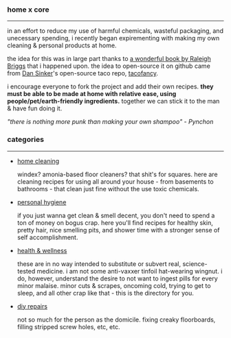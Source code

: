 ### home x core

---

in an effort to reduce my use of harmful chemicals, wasteful packaging, and unecessary spending, i recently began expirementing with making my own cleaning & personal products at home. 

the idea for this was in large part thanks to [a wonderful book by Raleigh Briggs](http://microcosmpublishing.com/catalog/books/2333/) that i happened upon. the idea to open-source it on github came from [Dan Sinker](https://github.com/sinker)'s open-source taco repo, [tacofancy](https://github.com/sinker/tacofancy).

i encourage everyone to fork the project and add their own recipes. **they must be able to be made at home with relative ease, using people/pet/earth-friendly ingredients.** together we can stick it to the man & have fun doing it.

_"there is nothing more punk than making your own shampoo"_
_- Pynchon_

### categories

---

 - [home cleaning](/home-cleaning)

 	windex? amonia-based floor cleaners? that shit's for squares. here are cleaning recipes for using all around your house - from basements to bathrooms - that clean just fine without the use toxic chemicals.


 - [personal hygiene](/personal-hygiene) 

 	if you just wanna get clean & smell decent, you don't need to spend a ton of money on bogus crap. here you'll find recipes for healthy skin, pretty hair, nice smelling pits, and shower time with a stronger sense of self accomplishment.


 - [health & wellness](/health-wellness)

 	these are in no way intended to substitute or subvert real, science-tested medicine. i am not some anti-vaxxer tinfoil hat-wearing wingnut. i do, however, understand the desire to not want to ingest pills for every minor malaise. minor cuts & scrapes, oncoming cold, trying to get to sleep, and all other crap like that - this is the directory for you. 


 - [diy repairs](diy-repairs)

 	not so much for the person as the domicile. fixing creaky floorboards, filling stripped screw holes, etc, etc. 

